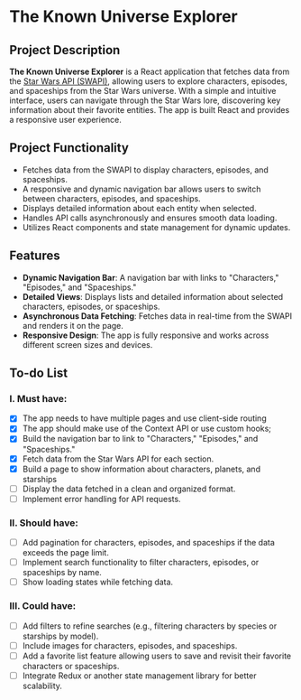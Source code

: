 # The Known Universe Explorer

## Project Description
**The Known Universe Explorer** is a React application that fetches data from the [Star Wars API (SWAPI)](https://swapi.dev/), allowing users to explore characters, episodes, and spaceships from the Star Wars universe. With a simple and intuitive interface, users can navigate through the Star Wars lore, discovering key information about their favorite entities. The app is built React and provides a responsive user experience.

## Project Functionality
- Fetches data from the SWAPI to display characters, episodes, and spaceships.
- A responsive and dynamic navigation bar allows users to switch between characters, episodes, and spaceships.
- Displays detailed information about each entity when selected.
- Handles API calls asynchronously and ensures smooth data loading.
- Utilizes React components and state management for dynamic updates.

## Features
- **Dynamic Navigation Bar**: A navigation bar with links to "Characters," "Episodes," and "Spaceships."
- **Detailed Views**: Displays lists and detailed information about selected characters, episodes, or spaceships.
- **Asynchronous Data Fetching**: Fetches data in real-time from the SWAPI and renders it on the page.
- **Responsive Design**: The app is fully responsive and works across different screen sizes and devices.

## To-do List

### I. Must have:
- [x] The app needs to have multiple pages and use client-side routing
- [x] The app should make use of the Context API or use custom hooks;
- [x] Build the navigation bar to link to "Characters," "Episodes," and "Spaceships."
- [x] Fetch data from the Star Wars API for each section.
- [x] Build a page to show information about characters, planets, and starships
- [ ] Display the data fetched in a clean and organized format.
- [ ] Implement error handling for API requests.

### II. Should have:
- [ ] Add pagination for characters, episodes, and spaceships if the data exceeds the page limit.
- [ ] Implement search functionality to filter characters, episodes, or spaceships by name.
- [ ] Show loading states while fetching data.
  
### III. Could have:
- [ ] Add filters to refine searches (e.g., filtering characters by species or starships by model).
- [ ] Include images for characters, episodes, and spaceships.
- [ ] Add a favorite list feature allowing users to save and revisit their favorite characters or spaceships.
- [ ] Integrate Redux or another state management library for better scalability.
